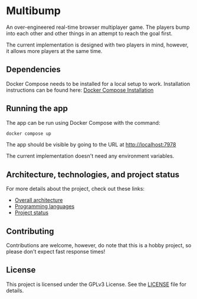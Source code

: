 # Multibump
An over-engineered real-time browser multiplayer game. The players bump into each other and other things in an attempt to reach the goal first.

The current implementation is designed with two players in mind, however, it allows more players at the same time.

## Dependencies

Docker Compose needs to be installed for a local setup to work. Installation instructions can be found here: [Docker Compose Installation](https://docs.docker.com/compose/install/)

## Running the app

The app can be run using Docker Compose with the command:
```bash
docker compose up
```

The app should be visible by going to the URL at [http://localhost:7978](http://localhost:7978)

The current implementation doesn't need any environment variables.

## Architecture, technologies, and project status

For more details about the project, check out these links:
- [Overall architecture](/docs/architecture.md)
- [Programming languages](/docs/technologies.md)
- [Project status](/docs/status.md)

## Contributing

Contributions are welcome, however, do note that this is a hobby project, so please don't expect fast response times!

## License

This project is licensed under the GPLv3 License. See the [LICENSE](/LICENSE) file for details.
